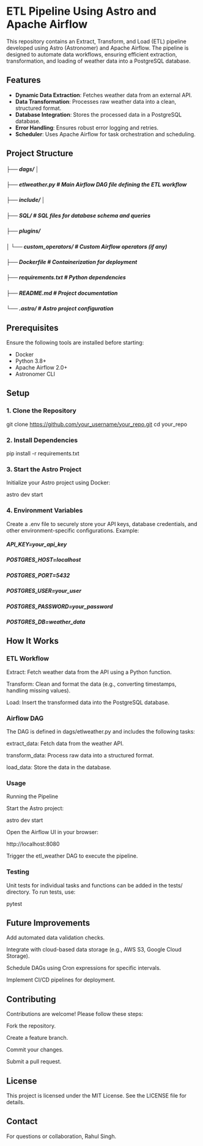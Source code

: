 # ETL Pipeline Using Astro and Apache Airflow

This repository contains an Extract, Transform, and Load (ETL) pipeline developed using Astro (Astronomer) and Apache Airflow. The pipeline is designed to automate data workflows, ensuring efficient extraction, transformation, and loading of weather data into a PostgreSQL database.

## Features
- **Dynamic Data Extraction**: Fetches weather data from an external API.
- **Data Transformation**: Processes raw weather data into a clean, structured format.
- **Database Integration**: Stores the processed data in a PostgreSQL database.
- **Error Handling**: Ensures robust error logging and retries.
- **Scheduler**: Uses Apache Airflow for task orchestration and scheduling.

## Project Structure

##### ├── dags/ │
##### ├── etlweather.py # Main Airflow DAG file defining the ETL workflow 
##### ├── include/ │ 
##### ├── SQL/ # SQL files for database schema and queries 
##### ├── plugins/ 
##### │ └── custom_operators/ # Custom Airflow operators (if any) 
##### ├── Dockerfile # Containerization for deployment 
##### ├── requirements.txt # Python dependencies 
##### ├── README.md # Project documentation 
##### └── .astro/ # Astro project configuration


## Prerequisites

Ensure the following tools are installed before starting:
- Docker
- Python 3.8+
- Apache Airflow 2.0+
- Astronomer CLI

## Setup

### 1. Clone the Repository

git clone https://github.com/your_username/your_repo.git
cd your_repo

### 2. Install Dependencies

pip install -r requirements.txt

### 3. Start the Astro Project

Initialize your Astro project using Docker:

astro dev start

### 4. Environment Variables

Create a .env file to securely store your API keys, database credentials, and other environment-specific configurations. Example:

##### API_KEY=your_api_key
##### POSTGRES_HOST=localhost
##### POSTGRES_PORT=5432
##### POSTGRES_USER=your_user
##### POSTGRES_PASSWORD=your_password
##### POSTGRES_DB=weather_data

## How It Works

### ETL Workflow

Extract: Fetch weather data from the API using a Python function.

Transform: Clean and format the data (e.g., converting timestamps, handling missing values).

Load: Insert the transformed data into the PostgreSQL database.

### Airflow DAG

The DAG is defined in dags/etlweather.py and includes the following tasks:

extract_data: Fetch data from the weather API.

transform_data: Process raw data into a structured format.

load_data: Store the data in the database.

### Usage

Running the Pipeline

Start the Astro project:

astro dev start

Open the Airflow UI in your browser:

http://localhost:8080

Trigger the etl_weather DAG to execute the pipeline.

### Testing

Unit tests for individual tasks and functions can be added in the tests/ directory. To run tests, use:

pytest

## Future Improvements

Add automated data validation checks.

Integrate with cloud-based data storage (e.g., AWS S3, Google Cloud Storage).

Schedule DAGs using Cron expressions for specific intervals.

Implement CI/CD pipelines for deployment.

## Contributing

Contributions are welcome! Please follow these steps:

Fork the repository.

Create a feature branch.

Commit your changes.

Submit a pull request.

## License

This project is licensed under the MIT License. See the LICENSE file for details.

## Contact

For questions or collaboration, Rahul Singh.

